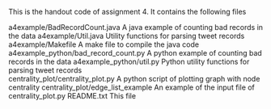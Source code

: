This is the handout code of assignment 4. It contains the following files 

a4example/BadRecordCount.java              A java example of counting bad records in the data
a4example/Util.java                        Utility functions for parsing tweet records
a4example/Makefile                         A make file to compile the java code
a4example_python/bad_record_count.py       A python example of counting bad records in the data
a4example_python/util.py                   Python utility functions for parsing tweet records    
centrality_plot/centrality_plot.py         A python script of plotting graph with node centrality 
centrality_plot/edge_list_example          An example of the input file of centrality_plot.py
README.txt                                 This file
